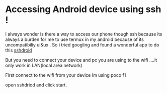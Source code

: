 # Accessing Android device using ssh !

I always wonder is there a way to access our phone though ssh because its always a burden for me to use termux in my android because of its uncompatibiliy ui&ux . So i tried googling and found a wonderful app to do this [sshdroid](https://apkpure.com/sshdroid/berserker.android.apps.sshdroid)

But you need to connect your device and pc you are using to the wifi ….it only work in LAN(local area network)

First connect to the wifi from your device Im using poco f1

open sshdriod and click start.

